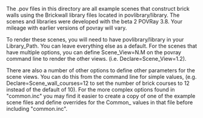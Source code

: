 The .pov files in this directory are all example scenes that construct brick walls using the Brickwall library files located in povlibrary/library.  The scenes
and libraries were developed with the beta 2 POVRay 3.8.  Your mileage with earlier versions of povray will vary.

To render these scenes, you will need to have povlibrary/library in your Library_Path.  You can leave everything else as a default.  For the scenes that
have multiple options, you can define Scene_View=N.M on the povray command line to render the other views.  (i.e. Declare=Scene_View=1.2).

There are also a number of other options to define other parameters for the scene views.  You can do this from the command line for simple values,
(e.g. Declare=Scene_wall_courses=12 to set the number of brick courses to 12 instead of the default of 10).  For the more complex options found in "common.inc"
you may find it easier to create a copy of one of the example scene files and define overrides for the Common_ values in that file before including "common.inc".
